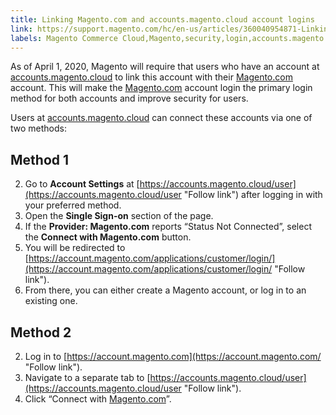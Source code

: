```yaml
---
title: Linking Magento.com and accounts.magento.cloud account logins
link: https://support.magento.com/hc/en-us/articles/360040954871-Linking-Magento-com-and-accounts-magento-cloud-account-logins
labels: Magento Commerce Cloud,Magento,security,login,accounts.magento.cloud,account,logins,linking,accounts
---
```


As of April 1, 2020, Magento will require that users who have an account at [accounts.magento.cloud](https://accounts.magento.cloud/ "Follow link") to link this account with their [Magento.com](https://account.magento.com/customer/account/login/ "Follow link") account. This will make the [Magento.com](https://account.magento.com/customer/account/login/ "Follow link") account login the primary login method for both accounts and improve security for users.

 Users at [accounts.magento.cloud](https://accounts.magento.cloud/ "Follow link") can connect these accounts via one of two methods:

 Method 1
--------

 
 2. Go to **Account Settings** at [https://accounts.magento.cloud/user](https://accounts.magento.cloud/user "Follow link") after logging in with your preferred method.
 4. Open the **Single Sign-on** section of the page.
 6. If the **Provider: Magento.com** reports “Status Not Connected”, select the **Connect with Magento.com** button.
 8. You will be redirected to [https://account.magento.com/applications/customer/login/](https://account.magento.com/applications/customer/login/ "Follow link").
 10. From there, you can either create a Magento account, or log in to an existing one.
 
 Method 2
--------

 
 2. Log in to [https://account.magento.com](https://account.magento.com/ "Follow link").
 4. Navigate to a separate tab to [https://accounts.magento.cloud/user](https://accounts.magento.cloud/user "Follow link").
 6. Click “Connect with [Magento.com](https://account.magento.com/customer/account/login/ "Follow link")”.
 
  

